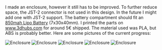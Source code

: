 I made an enclosure, however it still has to be improved. To further reduce space, the JST-2 connector is not used in this design. In the future I might add one with JST-2 support. The battery compartment should fit an [850mah Lipo Battery](http://www.ebay.com/itm/3-7V-850mAh-703040-Lipo-Polymer-li-ion-Battery-for-cell-phone-Camera-DVD-GPS-PAD-/121844114909?hash=item1c5e79a5dd:g:LCwAAOSwUdlWdSaa) (7x30x40mm). 
I printed the parts on www.3dhubs.com for around 5€ shipped. The material used was PLA, but ABS is probably better.
Here are some pictures of the current progress:

![Enclosure](https://github.com/mzst123/Xdrip-Lipo-Board/blob/master/Images/3D_render.png)
![Enclosure](https://github.com/mzst123/Xdrip-Lipo-Board/blob/master/Enclosure/enclosure_1.jpg)
![Enclosure](https://github.com/mzst123/Xdrip-Lipo-Board/blob/master/Enclosure/enclosure_2.jpg)
![Enclosure](https://github.com/mzst123/Xdrip-Lipo-Board/blob/master/Enclosure/enclosure_3.jpg)
![Enclosure](https://github.com/mzst123/Xdrip-Lipo-Board/blob/master/Enclosure/enclosure_4.jpg)